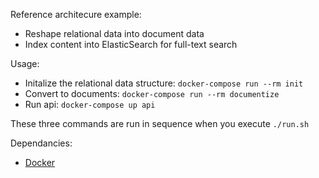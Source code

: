
Reference architecure example:

* Reshape relational data into document data
* Index content into ElasticSearch for full-text search

Usage:

* Initalize the relational data structure: ```docker-compose run --rm init```
* Convert to documents: ```docker-compose run --rm documentize```
* Run api: ```docker-compose up api```

These three commands are run in sequence when you execute ```./run.sh```

Dependancies:

* [Docker](https://docs.docker.com/install/#supported-platforms)
